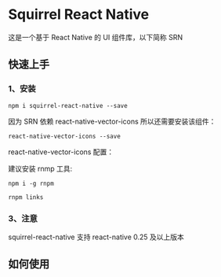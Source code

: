 # Squirrel React Native

这是一个基于 React Native 的 UI 组件库，以下简称 SRN

## 快速上手

### 1、安装

```
npm i squirrel-react-native --save
```
因为 SRN 依赖 react-native-vector-icons 所以还需要安装该组件：

```
react-native-vector-icons --save
```

react-native-vector-icons 配置：

建议安装 rnmp 工具:

```
npm i -g rnpm

rnpm links
```

### 3、注意

squirrel-react-native 支持 react-native 0.25 及以上版本

## 如何使用
